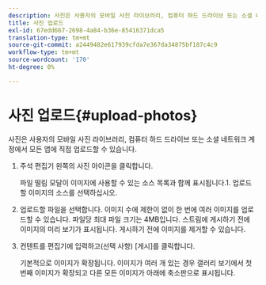 ```yaml
---
description: 사진은 사용자의 모바일 사진 라이브러리, 컴퓨터 하드 드라이브 또는 소셜 네트워크 계정에서 모든 앱에 직접 업로드할 수 있습니다.
title: 사진 업로드
exl-id: 67edd667-2698-4a84-b36e-85416371dca5
translation-type: tm+mt
source-git-commit: a2449482e617939cfda7e367da34875bf187c4c9
workflow-type: tm+mt
source-wordcount: '170'
ht-degree: 0%

---
```


# 사진 업로드{#upload-photos}

사진은 사용자의 모바일 사진 라이브러리, 컴퓨터 하드 드라이브 또는 소셜 네트워크 계정에서 모든 앱에 직접 업로드할 수 있습니다.

1. 주석 편집기 왼쪽의 사진 아이콘을 클릭합니다.

   파일 떨림 모달이 이미지에 사용할 수 있는 소스 목록과 함께 표시됩니다.1. 업로드할 이미지의 소스를 선택하십시오.
1. 업로드할 파일을 선택합니다. 이미지 수에 제한이 없이 한 번에 여러 이미지를 업로드할 수 있습니다. 파일당 최대 파일 크기는 4MB입니다. 스트림에 게시하기 전에 이미지의 미리 보기가 표시됩니다. 게시하기 전에 이미지를 제거할 수 있습니다.
1. 컨텐트를 편집기에 입력하고(선택 사항) [게시]를 클릭합니다.

   기본적으로 이미지가 확장됩니다. 이미지가 여러 개 있는 경우 갤러리 보기에서 첫 번째 이미지가 확장되고 다른 모든 이미지가 아래에 축소판으로 표시됩니다.
